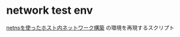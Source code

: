 # network test env

[netnsを使ったホスト内ネットワーク構築](https://qiita.com/_norin_/items/f2c1b0158ee34abcdd0c)
の環境を再現するスクリプト

